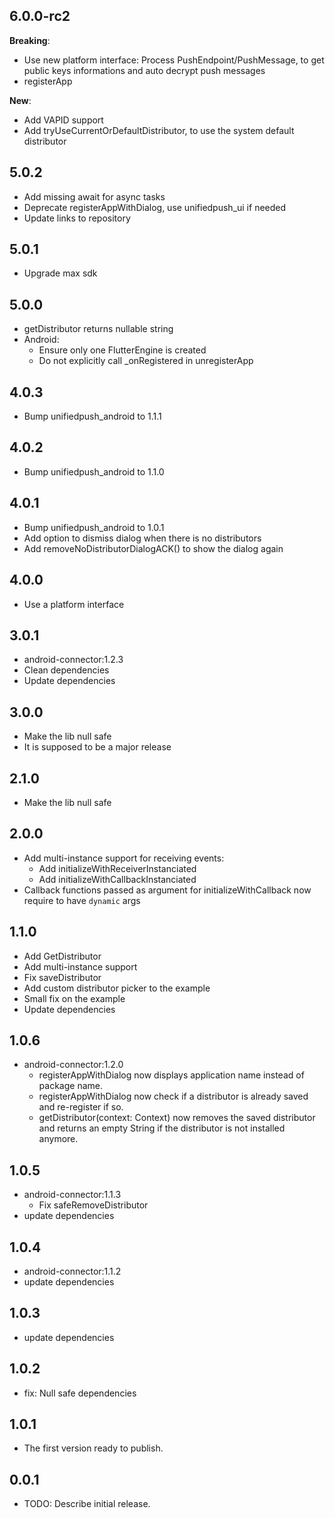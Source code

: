 ## 6.0.0-rc2
**Breaking**:
* Use new platform interface: Process PushEndpoint/PushMessage, to get public keys informations and auto decrypt push messages
* registerApp

**New**:
* Add VAPID support
* Add tryUseCurrentOrDefaultDistributor, to use the system default distributor

## 5.0.2
* Add missing await for async tasks
* Deprecate registerAppWithDialog, use unifiedpush_ui if needed
* Update links to repository

## 5.0.1
* Upgrade max sdk

## 5.0.0
* getDistributor returns nullable string
* Android:
    * Ensure only one FlutterEngine is created
    * Do not explicitly call _onRegistered in unregisterApp

## 4.0.3
* Bump unifiedpush_android to 1.1.1

## 4.0.2
* Bump unifiedpush_android to 1.1.0

## 4.0.1
* Bump unifiedpush_android to 1.0.1
* Add option to dismiss dialog when there is no distributors
* Add removeNoDistributorDialogACK() to show the dialog again

## 4.0.0
* Use a platform interface

## 3.0.1
* android-connector:1.2.3
* Clean dependencies
* Update dependencies

## 3.0.0
* Make the lib null safe
* It is supposed to be a major release

## 2.1.0
* Make the lib null safe

## 2.0.0
* Add multi-instance support for receiving events:
    * Add initializeWithReceiverInstanciated
    * Add initializeWithCallbackInstanciated
* Callback functions passed as argument for initializeWithCallback now require to have `dynamic` args

## 1.1.0
* Add GetDistributor
* Add multi-instance support
* Fix saveDistributor
* Add custom distributor picker to the example
* Small fix on the example
* Update dependencies

## 1.0.6
* android-connector:1.2.0
    * registerAppWithDialog now displays application name instead of package name.
    * registerAppWithDialog now check if a distributor is already saved and re-register if so.
    * getDistributor(context: Context) now removes the saved distributor and returns an empty String if the distributor is not installed anymore.

## 1.0.5

* android-connector:1.1.3
    * Fix safeRemoveDistributor
* update dependencies

## 1.0.4

* android-connector:1.1.2
* update dependencies

## 1.0.3

* update dependencies

## 1.0.2

* fix: Null safe dependencies

## 1.0.1

* The first version ready to publish.

## 0.0.1

* TODO: Describe initial release.
